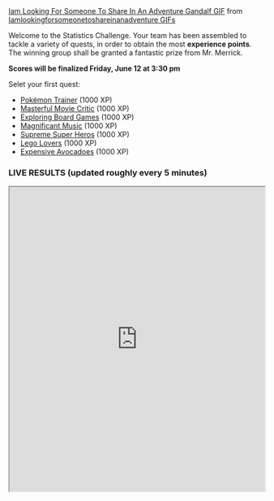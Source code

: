 <div class="tenor-gif-embed" data-postid="15651459" data-share-method="host" data-width="100%" data-aspect-ratio="1.8721804511278197"><a href="https://tenor.com/view/iam-looking-for-someone-to-share-in-an-adventure-gandalf-ian-mc-kellen-lord-of-the-rings-gif-15651459">Iam Looking For Someone To Share In An Adventure Gandalf GIF</a> from <a href="https://tenor.com/search/iamlookingforsomeonetoshareinanadventure-gifs">Iamlookingforsomeonetoshareinanadventure GIFs</a></div><script type="text/javascript" async src="https://tenor.com/embed.js"></script>

Welcome to the Statistics Challenge. Your team has been assembled to tackle a variety of quests, in order to obtain the most **experience points**. The winning group shall be granted a fantastic prize from Mr. Merrick. 

**Scores will be finalized Friday, June 12 at 3:30 pm**

Selet your first quest: 
* [Pokémon Trainer](pokemon.md) (1000 XP)
* [Masterful Movie Critic](movies.md) (1000 XP)
* [Exploring Board Games](boardgames.md) (1000 XP)
* [Magnificant Music](music.md) (1000 XP)
* [Supreme Super Heros](superheroes.md) (1000 XP)
* [Lego Lovers](lego.md) (1000 XP)
* [Expensive Avocadoes](avocado.md) (1000 XP)

### LIVE RESULTS (updated roughly every 5 minutes)
<iframe src="https://docs.google.com/spreadsheets/d/e/2PACX-1vR8navs3iONKydMuhkqLtK1l56-krIcs1_5F6PkLQqul0ojMiw6aMBVpDbjJsH1fjJAR3RXZUW3-j7U/pubhtml?gid=1362413214&amp;single=true&amp;widget=true&amp;headers=false" width="100%" height = "600"></iframe>
 

